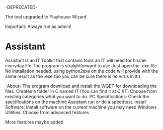 -DEPRECATED-

The tool upgraded to Playhouse Wizard

Important: Always run as admin!
# Assistant
Assistant is an IT Toolkit that contains tools an IT will need for his/her everyday life
The program is straightforward to use
Just open the .exe file No installation needed.
using python2exe on the code will provide with the same result as the .exe (So you can be sure there is no virus in it.)

-About-
The program download and install the WGET for downloading the files.
Creates a folder in C named IT (You can find it at C:/IT)
Choose from existing categories what you want to do. 
PC Specifications: Check the specifications on the machine Assistant run or do a speedtest. 
Install Software: Install software on the current machine you may need
Windows Utilities: Choose from advanced features

More features maybe added 
